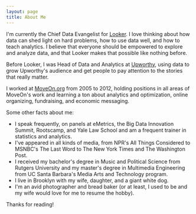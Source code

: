 ```yaml
---
layout: page
title: About Me
---
```


I'm currently the Chief Data Evangelist for [Looker](http://www.looker.com). I love thinking about how data can shed light on hard problems, how to use data well, and how to teach analytics. I believe that everyone should be empowered to explore and analyze data, and that Looker makes that possible like nothing before.

Before Looker, I was Head of Data and Analytics at [Upworthy](http://www.upworthy.com), using data to grow Upworthy's audience and get people to pay attention to the stories that really matter.

I worked at [MoveOn.org](http://www.moveon.org) from 2005 to 2012, holding positions in all areas of MoveOn's work and learning a ton about   analytics and optimization, online organizing, fundraising, and economic messaging.

Some other facts about me:

* I speak frequently, on panels at eMetrics, the Big Data Innovation Summit, Rootscamp, and Yale Law School and am a frequent trainer in statistics and analytics.
* I've appeared in all kinds of media,  from NPR's All Things Considered to MSNBC's The Last Word to The New York Times and The Washington Post.
* I received my bachelor's degree in Music and Political Science from Rutgers University and my master's degree in Multimedia Engineering from UC Santa Barbara's Media Arts and Technology program. 
* I live in Brooklyn with my wife, daughter, and a giant white dog.
* I'm an avid photographer and bread baker (or at least, I used to be and my wife would love for me to resume the hobby).

Thanks for reading!
